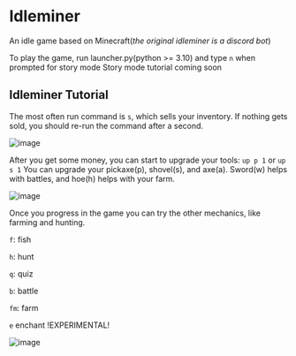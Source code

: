 # Idleminer
An idle game based on Minecraft(*the original idleminer is a discord bot*)

To play the game, run launcher.py(python >= 3.10) and type ```n``` when prompted for story mode
Story mode tutorial coming soon

## Idleminer Tutorial
The most often run command is ```s```, which sells your inventory. If nothing gets sold, you should re-run the command after a second.

![image](https://user-images.githubusercontent.com/91714238/137562413-46f4cbba-f97b-4a0b-9d93-a01e842ee2cc.png)

After you get some money, you can start to upgrade your tools: ```up p 1``` or ```up s 1```
You can upgrade your pickaxe(p), shovel(s), and axe(a). Sword(w) helps with battles, and hoe(h) helps with your farm.

![image](https://user-images.githubusercontent.com/91714238/137562512-c0fe95b6-241a-44b4-b823-fb3fba30938f.png)


Once you progress in the game you can try the other mechanics, like farming and hunting.

```f```: fish

```h```: hunt

```q```: quiz

```b```: battle

```fm```: farm

```e``` enchant !EXPERIMENTAL!



![image](https://user-images.githubusercontent.com/91714238/137562564-823a6ff4-182a-4041-9ac9-3279dec2217e.png)

